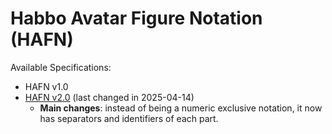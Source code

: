 # **Habbo Avatar Figure Notation (HAFN)**

Available Specifications:

- HAFN v1.0
- [HAFN v2.0](./spec/HAFN-v2_0.md) (last changed in 2025-04-14)
  - **Main changes**: instead of being a numeric exclusive notation, it now has separators and identifiers of each part.
